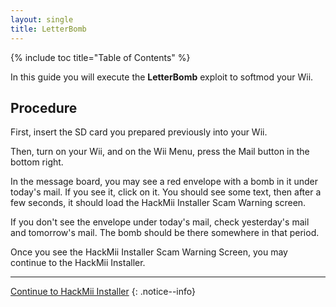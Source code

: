 ```yaml
---
layout: single
title: LetterBomb
---
```


{% include toc title="Table of Contents" %}

In this guide you will execute the **LetterBomb** exploit to softmod your Wii.

## Procedure

First, insert the SD card you prepared previously into your Wii.

Then, turn on your Wii, and on the Wii Menu, press the Mail button in the bottom right.

In the message board, you may see a red envelope with a bomb in it under today's mail. If you see it, click on it. You should see some text, then after a few seconds, it should load the HackMii Installer Scam Warning screen.

If you don't see the envelope under today's mail, check yesterday's mail and tomorrow's mail. The bomb should be there somewhere in that period.

Once you see the HackMii Installer Scam Warning Screen, you may continue to the HackMii Installer.

---

[Continue to HackMii Installer](/wiihackmii)
{: .notice--info}
